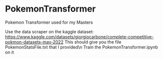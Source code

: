# PokemonTransformer
Pokemon Transformer used for my Masters

Use the data scraper on the kaggle dataset: https://www.kaggle.com/datasets/giorgiocarbone/complete-competitive-pokmon-datasets-may-2022
This should give you the file PokemonStatsFile.txt that I provided\\n
Train the PokemonTransformer.ipynb on it
